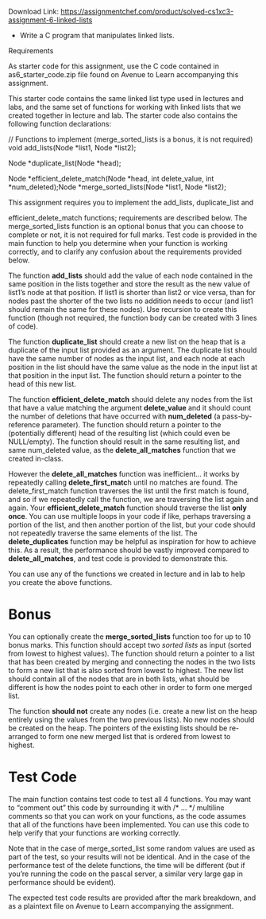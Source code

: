 Download Link: https://assignmentchef.com/product/solved-cs1xc3-assignment-6-linked-lists
<br>
<ul>

 <li>Write a C program that manipulates linked lists.</li>

</ul>

<strong> </strong>Requirements

As starter code for this assignment, use the C code contained in as6_starter_code.zip file found on Avenue to Learn accompanying this assignment.

This starter code contains the same linked list type used in lectures and labs, and the same set of functions for working with linked lists that we created together in lecture and lab.  The starter code also contains the following function declarations:




// Functions to implement (merge_sorted_lists is a bonus, it is not required) void add_lists(Node *list1, Node *list2);

Node *duplicate_list(Node *head);

Node *efficient_delete_match(Node *head, int delete_value, int *num_deleted);Node *merge_sorted_lists(Node *list1, Node *list2);




This assignment requires you to implement the add_lists, duplicate_list and

efficient_delete_match functions; requirements are described below.  The merge_sorted_lists function is an optional bonus that you can choose to complete or not, it is not required for full marks.  Test code is provided in the main function to help you determine when your function is working correctly, and to clarify any confusion about the requirements provided below.

The function <strong>add_lists</strong> should add the value of each node contained in the same position in the lists together and store the result as the new value of list1’s node at that position.  If list1 is shorter than list2 or vice versa, than for nodes past the shorter of the two lists no addition needs to occur (and list1 should remain the same for these nodes).  Use recursion to create this function (though not required, the function body can be created with 3 lines of code).

The function <strong>duplicate_list</strong> should create a new list on the heap that is a duplicate of the input list provided as an argument.  The duplicate list should have the same number of nodes as the input list, and each node at each position in the list should have the same value as the node in the input list at that position in the input list.  The function should return a pointer to the head of this new list.

The function <strong>efficient_delete_match</strong> should delete any nodes from the list that have a value matching the argument <strong>delete_value</strong> and it should count the number of deletions that have occurred with <strong>num_deleted</strong> (a pass-by-reference parameter).  The function should return a pointer to the (potentially different) head of the resulting list (which could even be NULL/empty).  The function should result in the same resulting list, and same num_deleted value, as the <strong>delete_all_matches</strong> function that we created in-class.

However the <strong>delete_all_matches</strong> function was inefficient… it works by repeatedly calling <strong>delete_first_matc</strong>h until no matches are found.  The delete_first_match function traverses the list until the first match is found, and so if we repeatedly call the function, we are traversing the list again and again.  Your <strong>efficient_delete_match</strong> function should traverse the list <strong>only once</strong>.  You can use multiple loops in your code if like, perhaps traversing a portion of the list, and then another portion of the list, but your code should not repeatedly traverse the same elements of the list.  The <strong>delete_duplicates</strong> function may be helpful as inspiration for how to achieve this.  As a result, the performance should be vastly improved compared to <strong>delete_all_matches</strong>, and test code is provided to demonstrate this.

You can use any of the functions we created in lecture and in lab to help you create the above functions.




<h1>Bonus</h1>

You can optionally create the <strong>merge_sorted_lists</strong> function too for up to 10 bonus marks.  This function should accept two <em>sorted lists</em> as input (sorted from lowest to highest values).  The function should return a pointer to a list that has been created by merging and connecting the nodes in the two lists to form a new list that is also sorted from lowest to highest.  The new list should contain all of the nodes that are in both lists, what should be different is how the nodes point to each other in order to form one merged list.  <strong> </strong>

The function <strong>should not</strong> create any nodes (i.e. create a new list on the heap entirely using the values from the two previous lists).  No new nodes should be created on the heap.  The pointers of the existing lists should be re-arranged to form one new merged list that is ordered from lowest to highest.




<h1>Test Code</h1>

The main function contains test code to test all 4 functions.  You may want to “comment out” this code by surrounding it with /* … */ multiline comments so that you can work on your functions, as the code assumes that all of the functions have been implemented.  You can use this code to help verify that your functions are working correctly.

Note that in the case of merge_sorted_list some random values are used as part of the test, so your results will not be identical.  And in the case of the performance test of the delete functions, the time will be different (but if you’re running the code on the pascal server, a similar very large gap in performance should be evident).

The expected test code results are provided after the mark breakdown, and as a plaintext file on Avenue to Learn accompanying the assignment.


